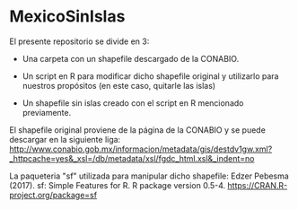 # MexicoSinIslas

El presente repositorio se divide en 3:

* Una carpeta con un shapefile descargado de la CONABIO.

* Un script en R para modificar dicho shapefile original y utilizarlo para nuestros propósitos (en este caso, quitarle las islas)

* Un shapefile sin islas creado con el script en R mencionado previamente.

El shapefile original proviene de la página de la CONABIO y se puede descargar en la siguiente liga:
http://www.conabio.gob.mx/informacion/metadata/gis/destdv1gw.xml?_httpcache=yes&_xsl=/db/metadata/xsl/fgdc_html.xsl&_indent=no


La paqueteria "sf" utilizada para manipular dicho shapefile: 
Edzer Pebesma (2017). sf: Simple Features for R. R package version 0.5-4.
  https://CRAN.R-project.org/package=sf



